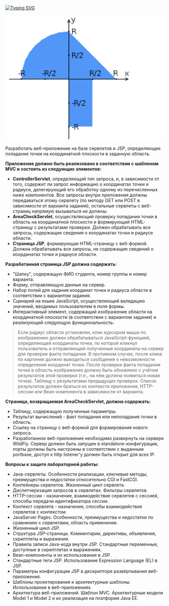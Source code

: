 [![Typing SVG](https://readme-typing-svg.herokuapp.com?color=%2336BCF7&lines=web-lab-2+var-99090)](https://github.com/ArslanEfimov/web-lab-2/)

![Graph pic](src/main/webapp/images/graphic.png)

Разработать веб-приложение на базе сервлетов и JSP, определяющее попадание точки на координатной плоскости в заданную область.

**Приложение должно быть реализовано в соответствии с шаблоном MVC и состоять из следующих элементов:**

- **ControllerServlet**, определяющий тип запроса, и, в зависимости от того, содержит ли запрос информацию о координатах точки и радиусе, делегирующий его обработку одному из перечисленных ниже компонентов. Все запросы внутри приложения должны передаваться этому сервлету (по методу GET или POST в зависимости от варианта задания), остальные сервлеты с веб-страниц напрямую вызываться не должны.
- **AreaCheckServlet**, осуществляющий проверку попадания точки в область на координатной плоскости и формирующий HTML-страницу с результатами проверки. Должен обрабатывать все запросы, содержащие сведения о координатах точки и радиусе области.
- **Страница JSP**, формирующая HTML-страницу с веб-формой. Должна обрабатывать все запросы, не содержащие сведений о координатах точки и радиусе области.

**Разработанная страница JSP должна содержать:**

 - "Шапку", содержащую ФИО студента, номер группы и номер варианта.
 - Форму, отправляющую данные на сервер.
 - Набор полей для задания координат точки и радиуса области в соответствии с вариантом задания.
 - Сценарий на языке JavaScript, осуществляющий валидацию значений, вводимых пользователем в поля формы.
 - Интерактивный элемент, содержащий изображение области на координатной плоскости (в соответствии с вариантом задания) и реализующий  следующую функциональность:
 > Если радиус области установлен, клик курсором мыши по изображению должен обрабатываться JavaScript-функцией, определяющей координаты точки, по которой кликнул пользователь и отправляющей полученные координаты на сервер для проверки факта попадания.
 > В противном случае, после клика по картинке должно выводиться сообщение о невозможности определения координат точки.
 > После проверки факта попадания точки в область изображение должно быть обновлено с учётом результатов этой проверки (т.е., на нём должна появиться новая точка).
 > Таблицу с результатами предыдущих проверок. Список результатов должен браться из контекста приложения, HTTP-сессии или Bean-компонента в зависимости от варианта.

**Страница, возвращаемая AreaCheckServlet, должна содержать:**

 - Таблицу, содержащую полученные параметры.
 - Результат вычислений - факт попадания или непопадания точки в область.
 - Ссылку на страницу с веб-формой для формирования нового запроса.
 - Разработанное веб-приложение необходимо развернуть на сервере WildFly. Сервер должен быть запущен в standalone-конфигурации, порты должны быть настроены в соответствии с выданным portbase, доступ к http listener'у должен быть открыт для всех IP.

**Вопросы к защите лабораторной работы:**

 - Java-сервлеты. Особенности реализации, ключевые методы, преимущества и недостатки относительно CGI и FastCGI.
 - Контейнеры сервлетов. Жизненный цикл сервлета.
 - Диспетчеризация запросов в сервлетах. Фильтры сервлетов.
 - HTTP-сессии - назначение, взаимодействие сервлетов с сессией, способы передачи идентификатора сессии.
 - Контекст сервлета - назначение, способы взаимодействия сервлетов с контекстом.
 - JavaServer Pages. Особенности, преимущества и недостатки по сравнению с сервлетами, область применения.
 - Жизненный цикл JSP.
 - Структура JSP-страницы. Комментарии, директивы, объявления, скриптлеты и выражения.
 - Правила записи Java-кода внутри JSP. Стандартные переменные, доступные в скриптлетах и выражениях.
 - Bean-компоненты и их использование в JSP.
 - Стандартные теги JSP. Использование Expression Language (EL) в JSP.
 - Параметры конфигурации JSP в дескрипторе развёртывания веб-приложения.
 - Шаблоны проектирования и архитектурные шаблоны. Использование в веб-приложениях.
 - Архитектура веб-приложений. Шаблон MVC. Архитектурные модели Model 1 и Model 2 и их реализация на платформе Java EE.
